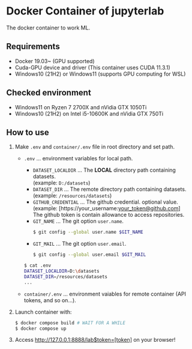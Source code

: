 # Docker Container of jupyterlab
The docker container to work ML.

## Requirements
- Docker 19.03~ (GPU supported)
- Cuda-GPU device and driver (This container uses CUDA 11.3.1)
- Windows10 (21H2) or Windows11 (supports GPU computing for WSL)

## Checked environment
- Windows11 on Ryzen 7 2700X and nVidia GTX 1050Ti
- Windows10 (21H2) on Intel i5-10600K and nVidia GTX 750Ti

## How to use
1. Make `.env` and `container/.env` file in root directory and set path.
    - `.env` ... environment variables for local path.
        - `DATASET_LOCALDIR` ... The **LOCAL** directory path containing datasets.<br>(example: `D:/datasets`)
        - `DATASET_DIR` ... The remote directory path containing datasets.<br>(example: `/resources/datasets`)
        - `GITHUB_CREDENTIAL` ... The github credential. optional value.<br>(example: [https://your_username:your_token@github.com]<br> The github token is contain allowance to access repositories.
        - `GIT_NAME` ... The git option `user.name`.
            ```sh
            $ git config --global user.name $GIT_NAME
            ```
        - `GIT_MAIL` ... The git option `user.email`.
            ```sh
            $ git config --global user.email $GIT_MAIL
            ```
        
        ```sh
        $ cat .env
        DATASET_LOCALDIR=D:\datasets
        DATASET_DIR=/resources/datasets
        ...
        ```

    - `container/.env` ... environment vaiables for remote container (API tokens, and so on...).
        
2. Launch container with:
    ```sh
    $ docker compose build # WAIT FOR A WHILE
    $ docker compose up
    ```

3. Access http://127.0.0.1:8888/lab$token=[token] on your browser!
